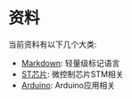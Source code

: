 # 资料

当前资料有以下几个大类:

- [Markdown](markdown): 轻量级标记语言
- [ST芯片](st): 微控制芯片STM相关
- [Arduino](arduino): Arduino应用相关
